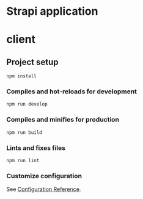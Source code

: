 # Strapi application

# client

## Project setup
```
npm install
```

### Compiles and hot-reloads for development
```
npm run develop
```

### Compiles and minifies for production
```
npm run build
```

### Lints and fixes files
```
npm run lint
```

### Customize configuration
See [Configuration Reference](https://cli.vuejs.org/config/).
